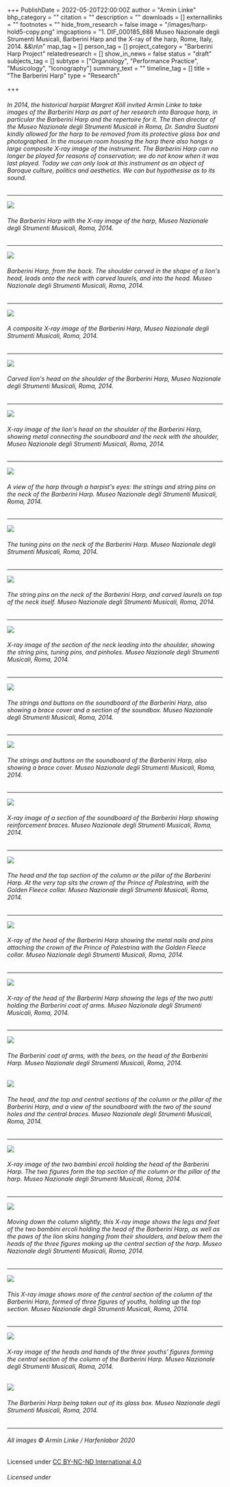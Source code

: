 +++
PublishDate = 2022-05-20T22:00:00Z
author = "Armin Linke"
bhp_category = ""
citation = ""
description = ""
downloads = []
externallinks = ""
footnotes = ""
hide_from_research = false
image = "/images/harp-hold5-copy.png"
imgcaptions = "1. DIF_000185_688 Museo Nazionale degli Strumenti Musicali, Barberini Harp and the X-ray of the harp, Rome, Italy, 2014. &&\n\n"
map_tag = []
person_tag = []
project_category = "Barberini Harp Project"
relatedresearch = []
show_in_news = false
status = "draft"
subjects_tag = []
subtype = ["Organology", "Performance Practice", "Musicology", "Iconography"]
summary_text = ""
timeline_tag = []
title = "The Barberini Harp"
type = "Research"

+++
###### In 2014, the historical harpist Margret Köll invited Armin Linke to take images of the Barberini Harp as part of her research into Baroque harp, in particular the Barberini Harp and the repertoire for it. The then director of the Museo Nazionale degli Strumenti Musicali in Roma, Dr. Sandra Suatoni kindly allowed for the harp to be removed from its protective glass box and photographed. In the museum room housing the harp there also hangs a large composite X-ray image of the instrument. The Barberini Harp can no longer be played for reasons of conservation; we do not know when it was last played. Today we can only look at this instrument as an object of Baroque culture, politics and aesthetics. We can but hypothesise as to its sound.

***

![](/images/dif_000185_688_b.jpg)

###### The Barberini Harp with the X-ray image of the harp, Museo Nazionale degli Strumenti Musicali, Roma, 2014.

***

![](/images/dif_000185_593_b.jpg)

###### Barberini Harp, from the back. The shoulder carved in the shape of a lion's head, leads onto the neck with carved laurels, and into the head. Museo Nazionale degli Strumenti Musicali, Roma, 2014.

***

![](/images/dif_000185_627_b.jpg)

###### A composite X-ray image of the Barberini Harp, Museo Nazionale degli Strumenti Musicali, Roma, 2014.

***

![](/images/dif_000185_542_b.jpg)

###### Carved lion's head on the shoulder of the Barberini Harp, Museo Nazionale degli Strumenti Musicali, Roma, 2014.

***

![](/images/dif_000185_667.jpg)

###### X-ray image of the lion's head on the shoulder of the Barberini Harp, showing metal connecting the soundboard and the neck with the shoulder, Museo Nazionale degli Strumenti Musicali, Roma, 2014.

***

![](/images/dif_000185_550_b.jpg)

###### A view of the harp through a harpist's eyes: the strings and string pins on the neck of the Barberini Harp. Museo Nazionale degli Strumenti Musicali, Roma, 2014.

***

![](/images/dif_000185_557_b.jpg)

###### The tuning pins on the neck of the Barberini Harp. Museo Nazionale degli Strumenti Musicali, Roma, 2014.

***

![](/images/dif_000185_566_b.jpg)

###### The string pins on the neck of the Barberini Harp, and carved laurels on top of the neck itself. Museo Nazionale degli Strumenti Musicali, Roma, 2014.

***

![](/images/dif_000185_664_b.jpg)

###### X-ray image of the section of the neck leading into the shoulder, showing the string pins, tuning pins, and pinholes. Museo Nazionale degli Strumenti Musicali, Roma, 2014.

***

![](/images/dif_000185_615_b.jpg)

###### The strings and buttons on the soundboard of the Barberini Harp, also showing a brace cover and a section of the soundbox. Museo Nazionale degli Strumenti Musicali, Roma, 2014.

***

![](/images/dif_000185_619_b.jpg)

###### The strings and buttons on the soundboard of the Barberini Harp, also showing a brace cover. Museo Nazionale degli Strumenti Musicali, Roma, 2014.

***

![](/images/dif_000185_650_b.jpg)

###### X-ray image of a section of the soundboard of the Barberini Harp showing reinforcement braces. Museo Nazionale degli Strumenti Musicali, Roma, 2014.

***

![](/images/dif_000185_503_b.jpg)

###### The head and the top section of the column or the pillar of the Barberini Harp. At the very top sits the crown of the Prince of Palestrina, with the Golden Fleece collar. Museo Nazionale degli Strumenti Musicali, Roma, 2014.

***

![](/images/dif_000185_662_b.jpg)

###### X-ray of the head of the Barberini Harp showing the metal nails and pins attaching the crown of the Prince of Palestrina with the Golden Fleece collar. Museo Nazionale degli Strumenti Musicali, Roma, 2014.

***

![](/images/dif_000185_657_b.jpg)

###### X-ray of the head of the Barberini Harp showing the legs of the two putti holding the Barberini coat of arms. Museo Nazionale degli Strumenti Musicali, Roma, 2014.

***

![](/images/dif_000185_524_b.jpg)

###### The Barberini coat of arms, with the bees, on the head of the Barberini Harp. Museo Nazionale degli Strumenti Musicali, Roma, 2014.

![](/images/dif_000185_497_b.jpg)

###### The head, and the top and central sections of the column or the pillar of the Barberini Harp, and a view of the soundboard with the two of the sound holes and the central braces. Museo Nazionale degli Strumenti Musicali, Roma, 2014.

***

![](/images/dif_000185_654_b.jpg)

###### X-ray image of the two bambini ercoli holding the head of the Barberini Harp. The two figures form the top section of the column or the pillar of the harp. Museo Nazionale degli Strumenti Musicali, Roma, 2014.

***

![](/images/dif_000185_646_b.jpg)

###### Moving down the column slightly, this X-ray image shows the legs and feet of the two bambini ercoli holding the head of the Barberini Harp, as well as the paws of the lion skins hanging from their shoulders, and below them the heads of the three figures making up the central section of the harp. Museo Nazionale degli Strumenti Musicali, Roma, 2014.

***

![](/images/dif_000185_644_b.jpg)

###### This X-ray image shows more of the central section of the column of the Barberini Harp, formed of three figures of youths, holding up the top section. Museo Nazionale degli Strumenti Musicali, Roma, 2014.

***

![](/images/dif_000185_675_b.jpg)

###### X-ray image of the heads and hands of the three youths' figures forming the central section of the column of the Barberini Harp. Museo Nazionale degli Strumenti Musicali, Roma, 2014.

![](/images/dif_000185_701_b.jpg)

###### The Barberini Harp being taken out of its glass box. Museo Nazionale degli Strumenti Musicali, Roma, 2014.

***

###### All images © Armin Linke / Harfenlabor 2020  
Licensed under [CC BY-NC-ND International 4.0](https://harfenlabor.netlify.app/aboutpage/#ccbyncnd)

###### Licensed under 
